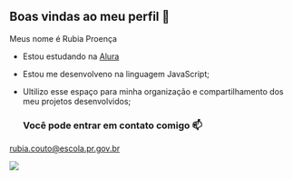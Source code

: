 ## Boas vindas ao meu perfil 🖤

Meus nome é Rubia Proença

- Estou estudando na [Alura](https://www.alura.com.br)
- Estou me desenvolveno na linguagem JavaScript;
- Ultilizo esse espaço para minha organização e compartilhamento dos meu projetos desenvolvidos;

  ### Você pode entrar em contato comigo 📫
  
rubia.couto@escola.pr.gov.br



![](https://media.tenor.com/ow1nQHh6XboAAAAM/luffy-gear-5.gif)


